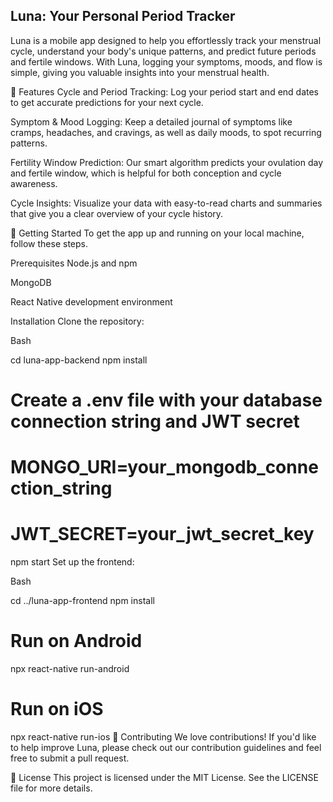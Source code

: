 ## Luna: Your Personal Period Tracker

Luna is a mobile app designed to help you effortlessly track your menstrual cycle, understand your body's unique patterns, and predict future periods and fertile windows. With Luna, logging your symptoms, moods, and flow is simple, giving you valuable insights into your menstrual health.

🌟 Features
Cycle and Period Tracking: Log your period start and end dates to get accurate predictions for your next cycle.

Symptom & Mood Logging: Keep a detailed journal of symptoms like cramps, headaches, and cravings, as well as daily moods, to spot recurring patterns.

Fertility Window Prediction: Our smart algorithm predicts your ovulation day and fertile window, which is helpful for both conception and cycle awareness.

Cycle Insights: Visualize your data with easy-to-read charts and summaries that give you a clear overview of your cycle history.

🚀 Getting Started
To get the app up and running on your local machine, follow these steps.

Prerequisites
Node.js and npm

MongoDB

React Native development environment

Installation
Clone the repository:

Bash

cd luna-app-backend
npm install

# Create a .env file with your database connection string and JWT secret
# MONGO_URI=your_mongodb_connection_string
# JWT_SECRET=your_jwt_secret_key

npm start
Set up the frontend:

Bash

cd ../luna-app-frontend
npm install

# Run on Android
npx react-native run-android

# Run on iOS
npx react-native run-ios
🤝 Contributing
We love contributions! If you'd like to help improve Luna, please check out our contribution guidelines and feel free to submit a pull request.

📄 License
This project is licensed under the MIT License. See the LICENSE file for more details.
